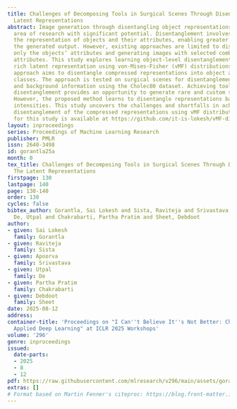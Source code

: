 ```yaml
---
title: Challenges of Decomposing Tools in Surgical Scenes Through Disentangling The
  Latent Representations
abstract: Image generation through disentangling object representations is a critical
  area of research with significant potential. Disentanglement involves separating
  the representation of objects and their attributes, enabling greater control over
  the generated output. However, existing approaches are limited to disentangling
  only the objects’ attributes and generating images with selected combinations of
  attributes. This study explores learning object-level disentanglement of semantically
  rich latent representation using von-Mises-Fisher (vMF) distributions. The proposed
  approach aims to disentangle compressed representations into object and background
  classes. The approach is tested on surgical scenes for disentanglement of tools
  and background information using the Cholec80 dataset. Achieving tool-background
  disentanglement provides an opportunity to generate rare and custom surgical scenes.
  However, the proposed method learns to disentangle representations based on pixel
  intensities. This study uncovers the challenges and shortfalls in achieving object-level
  disentanglement of the compressed representations using vMF distributions. The code
  for this study is available at https://github.com/it-is-lokesh/vMF-disentanglement-challenges.
layout: inproceedings
series: Proceedings of Machine Learning Research
publisher: PMLR
issn: 2640-3498
id: gorantla25a
month: 0
tex_title: Challenges of Decomposing Tools in Surgical Scenes Through Disentangling
  The Latent Representations
firstpage: 130
lastpage: 140
page: 130-140
order: 130
cycles: false
bibtex_author: Gorantla, Sai Lokesh and Sista, Raviteja and Srivastava, Apoorva and
  De, Utpal and Chakrabarti, Partha Pratim and Sheet, Debdoot
author:
- given: Sai Lokesh
  family: Gorantla
- given: Raviteja
  family: Sista
- given: Apoorva
  family: Srivastava
- given: Utpal
  family: De
- given: Partha Pratim
  family: Chakrabarti
- given: Debdoot
  family: Sheet
date: 2025-08-12
address:
container-title: 'Proceedings on "I Can''t Believe It''s Not Better: Challenges in
  Applied Deep Learning" at ICLR 2025 Workshops'
volume: '296'
genre: inproceedings
issued:
  date-parts:
  - 2025
  - 8
  - 12
pdf: https://raw.githubusercontent.com/mlresearch/v296/main/assets/gorantla25a/gorantla25a.pdf
extras: []
# Format based on Martin Fenner's citeproc: https://blog.front-matter.io/posts/citeproc-yaml-for-bibliographies/
---
```

